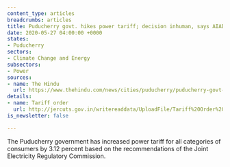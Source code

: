 ```yaml
---
content_type: articles
breadcrumbs: articles
title: Puducherry govt. hikes power tariff; decision inhuman, says AIADMK
date: 2020-05-27 04:00:00 +0000
states:
- Puducherry
sectors:
- Climate Change and Energy
subsectors:
- Power
sources:
- name: The Hindu
  url: https://www.thehindu.com/news/cities/puducherry/puducherry-govt-hikes-power-tariff-decision-inhuman-says-aiadmk/article31663041.ece
details:
- name: Tariff order
  url: http://jercuts.gov.in/writereaddata/UploadFile/Tariff%20Order%20PPCL%202020-21.pdf
is_newsletter: false

---
```

The Puducherry government has increased power tariff for all categories of consumers by 3.12 percent based on the recommendations of the Joint Electricity Regulatory Commission.
